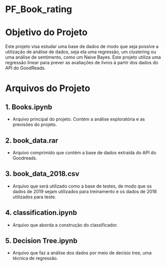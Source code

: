 # PF_Book_rating

# Objetivo do Projeto
Este projeto visa estudar uma base de dados de modo que seja possíve a utilização de análise de dados, seja ela uma regressão, um clustering ou uma análise de sentimento, como um Naive Bayes. Este projeto utiliza uma regressão linear para prever as avaliações de livros à partir dos dados do API do GoodReads.

# Arquivos do Projeto

## 1. Books.ipynb
- Arquivo principal do projeto. Contém a análise exploratória e as previsões do projeto.

## 2. book_data.rar
- Arquivo comprimido que contém a base de dados extraída do API do Goodreads. 

## 3. book_data_2018.csv
- Arquivo que será utilizado como a base de testes, de modo que os dados de 2019 sejam utilizados para treinamento e os dados de 2018 utilizados para teste.

## 4. classification.ipynb
- Arquivo que aborda a construção do classificador.

## 5. Decision Tree.ipynb
- Arquivo que faz a análise dos dados por meio de decisio tree, uma técnica de regressão.
